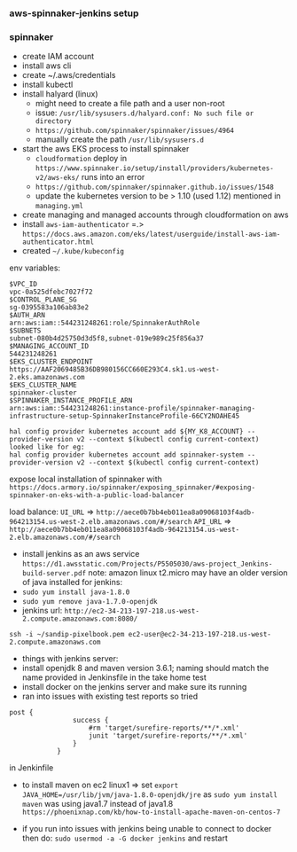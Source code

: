 ### aws-spinnaker-jenkins setup

### spinnaker
- create IAM account
- install aws cli
- create ~/.aws/credentials
- install kubectl
- install halyard (linux) 
  - might need to create a file path and a user non-root
  - issue: `/usr/lib/sysusers.d/halyard.conf: No such file or directory`
  - `https://github.com/spinnaker/spinnaker/issues/4964`
  - manually create the path `/usr/lib/sysusers.d`
- start the aws EKS process to install spinnaker
  - `cloudformation` deploy in `https://www.spinnaker.io/setup/install/providers/kubernetes-v2/aws-eks/` runs into an error
  - `https://github.com/spinnaker/spinnaker.github.io/issues/1548`
  - update the kubernetes version to be > 1.10 (used 1.12) mentioned in `managing.yml`
- create managing and managed accounts through cloudformation on aws
- install `aws-iam-authenticator`  =.> `https://docs.aws.amazon.com/eks/latest/userguide/install-aws-iam-authenticator.html`
- created `~/.kube/kubeconfig` 

env variables:

```
$VPC_ID 
vpc-0a525dfebc7027f72
$CONTROL_PLANE_SG 
sg-0395583a106ab83e2
$AUTH_ARN 
arn:aws:iam::544231248261:role/SpinnakerAuthRole
$SUBNETS 
subnet-080b4d25750d3d5f8,subnet-019e989c25f856a37
$MANAGING_ACCOUNT_ID 
544231248261
$EKS_CLUSTER_ENDPOINT 
https://AAF2069485B36DB980156CC660E293C4.sk1.us-west-2.eks.amazonaws.com
$EKS_CLUSTER_NAME 
spinnaker-cluster
$SPINNAKER_INSTANCE_PROFILE_ARN 
arn:aws:iam::544231248261:instance-profile/spinnaker-managing-infrastructure-setup-SpinnakerInstanceProfile-66CY2NOAHE45
```

```
hal config provider kubernetes account add ${MY_K8_ACCOUNT} --provider-version v2 --context $(kubectl config current-context)
looked like for eg:
hal config provider kubernetes account add spinnaker-system --provider-version v2 --context $(kubectl config current-context)
```

expose local installation of spinnaker with
`https://docs.armory.io/spinnaker/exposing_spinnaker/#exposing-spinnaker-on-eks-with-a-public-load-balancer`

load balance:
`UI_URL` => `http://aece0b7bb4eb011ea8a09068103f4adb-964213154.us-west-2.elb.amazonaws.com/#/search`
`API_URL` => `http://aece0b7bb4eb011ea8a09068103f4adb-964213154.us-west-2.elb.amazonaws.com/#/search`

- install jenkins as an aws service
`https://d1.awsstatic.com/Projects/P5505030/aws-project_Jenkins-build-server.pdf`
note: amazon linux t2.micro may have an older version of java installed for jenkins:
- `sudo yum install java-1.8.0`
- `sudo yum remove java-1.7.0-openjdk`
- jenkins url: `http://ec2-34-213-197-218.us-west-2.compute.amazonaws.com:8080/`

```
ssh -i ~/sandip-pixelbook.pem ec2-user@ec2-34-213-197-218.us-west-2.compute.amazonaws.com
```

- things with jenkins server:
- install openjdk 8 and maven version 3.6.1; naming should match the name provided in Jenkinsfile in the take home test
- install docker on the jenkins server and make sure its running
- ran into issues with existing test reports so tried
```
post {
                success {
                    #rm 'target/surefire-reports/**/*.xml'
                    junit 'target/surefire-reports/**/*.xml' 
                }
            }
```
in Jenkinfile

- to install maven on ec2 linux1 => set `export JAVA_HOME=/usr/lib/jvm/java-1.8.0-openjdk/jre` as 
`sudo yum install maven` was using java1.7 instead of java1.8
`https://phoenixnap.com/kb/how-to-install-apache-maven-on-centos-7`

- if you run into issues with jenkins being unable to connect to docker then do:
`sudo usermod -a -G docker jenkins` and restart
 
